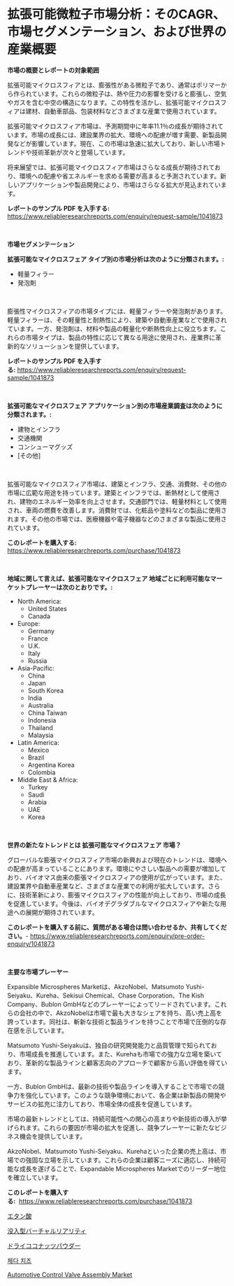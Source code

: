 <p><h1>拡張可能微粒子市場分析：そのCAGR、市場セグメンテーション、および世界の産業概要</h1></p><p><strong>市場の概要とレポートの対象範囲</strong></p>
<p><p>拡張可能マイクロスフィアとは、膨張性がある微粒子であり、通常はポリマーから作られています。これらの微粒子は、熱や圧力の影響を受けると膨張し、空気やガスを含む中空の構造になります。この特性を活かし、拡張可能マイクロスフィアは建材、自動車部品、包装材料などさまざまな産業で使用されています。</p><p>拡張可能マイクロスフィア市場は、予測期間中に年率11.1％の成長が期待されています。市場の成長には、建設業界の拡大、環境への配慮が増す需要、新製品開発などが影響しています。現在、この市場は急速に拡大しており、新しい市場トレンドや技術革新が次々と登場しています。</p><p>将来展望では、拡張可能マイクロスフィア市場はさらなる成長が期待されており、環境への配慮や省エネルギーを求める需要が高まると予測されています。新しいアプリケーションや製品開発により、市場はさらなる拡大が見込まれています。</p></p>
<p><strong>レポートのサンプル PDF を入手する:</strong> <a href="https://www.reliableresearchreports.com/enquiry/request-sample/1041873">https://www.reliableresearchreports.com/enquiry/request-sample/1041873</a></p>
<p>&nbsp;</p>
<p><strong>市場セグメンテーション</strong></p>
<p><strong>拡張可能なマイクロスフェア タイプ別の市場分析は次のように分類されます。:</strong></p>
<p><ul><li>軽量フィラー</li><li>発泡剤</li></ul></p>
<p>&nbsp;</p>
<p><p>膨張性マイクロスフィアの市場タイプには、軽量フィラーや発泡剤があります。軽量フィラーは、その軽量性と耐熱性により、建築や自動車産業などで使用されています。一方、発泡剤は、材料や製品の軽量化や断熱性向上に役立ちます。これらの市場タイプは、製品の特性に応じて異なる用途に使用され、産業界に革新的なソリューションを提供しています。</p></p>
<p><strong>レポートのサンプル PDF を入手する:</strong>&nbsp;<a href="https://www.reliableresearchreports.com/enquiry/request-sample/1041873">https://www.reliableresearchreports.com/enquiry/request-sample/1041873</a></p>
<p>&nbsp;</p>
<p><strong> 拡張可能なマイクロスフェア アプリケーション別の市場産業調査は次のように分類されます。:</strong></p>
<p><ul><li>建物とインフラ</li><li>交通機関</li><li>コンシューマグッズ</li><li>[その他]</li></ul></p>
<p>&nbsp;</p>
<p><p>拡張可能なマイクロスフィア市場は、建築とインフラ、交通、消費財、その他の市場に広範な用途を持っています。建築とインフラでは、断熱材として使用され、建物のエネルギー効率を向上させます。交通部門では、軽量材料として使用され、車両の燃費を改善します。消費財では、化粧品や塗料などの製品に使用されます。その他の市場では、医療機器や電子機器などのさまざまな製品に使用されています。</p></p>
<p><strong>このレポートを購入する:</strong>&nbsp; <a href="https://www.reliableresearchreports.com/purchase/1041873">https://www.reliableresearchreports.com/purchase/1041873</a></p>
<p>&nbsp;</p>
<p><strong>地域に関して言えば、拡張可能なマイクロスフェア 地域ごとに利用可能なマーケットプレーヤーは次のとおりです。:</strong></p>
<p><ul>
    <li>
        North America:
        <ul>
            <li>United States</li>
            <li>Canada</li>
        </ul>
    </li>
    <li>
        Europe:
        <ul>
            <li>Germany</li>
            <li>France</li>
            <li>U.K.</li>
            <li>Italy</li>
            <li>Russia</li>
        </ul>
    </li>
    <li>
        Asia-Pacific:
        <ul>
            <li>China</li>
            <li>Japan</li>
            <li>South Korea</li>
            <li>India</li>
            <li>Australia</li>
            <li>China Taiwan</li>
            <li>Indonesia</li>
            <li>Thailand</li>
            <li>Malaysia</li>
        </ul>
    </li>
    <li>
        Latin America:
        <ul>
            <li>Mexico</li>
            <li>Brazil</li>
            <li>Argentina Korea</li>
            <li>Colombia</li>
        </ul>
    </li>
    <li>
        Middle East & Africa:
        <ul>
            <li>Turkey</li>
            <li>Saudi</li>
            <li>Arabia</li>
            <li>UAE</li>
            <li>Korea</li>
        </ul>
    </li>
    </ul></p>
<p>&nbsp;</p>
<p><strong>世界の新たなトレンドとは 拡張可能なマイクロスフェア 市場？</strong></p>
<p><p>グローバルな膨張マイクロスフィア市場の新興および現在のトレンドは、環境への配慮が高まっていることにあります。環境にやさしい製品への需要が増加しており、バイオマス由来の膨張マイクロスフィアの使用が広がっています。また、建設業界や自動車産業など、さまざまな産業での利用が拡大しています。さらに、技術革新により、膨張マイクロスフィアの性能が向上しており、市場の成長を促進しています。今後は、バイオデグラダブルなマイクロスフィアや新たな用途への展開が期待されています。</p></p>
<p><strong>このレポートを購入する前に、質問がある場合は問い合わせるか、共有してください。</strong>- <a href="https://www.reliableresearchreports.com/enquiry/pre-order-enquiry/1041873">https://www.reliableresearchreports.com/enquiry/pre-order-enquiry/1041873</a></p>
<p>&nbsp;</p>
<p><strong>主要な市場プレーヤー</strong></p>
<p><p>Expansible Microspheres Marketは、AkzoNobel、Matsumoto Yushi-Seiyaku、Kureha、Sekisui Chemical、Chase Corporation、The Kish Company、Bublon GmbHなどのプレーヤーによってリードされています。これらの会社の中で、AkzoNobelは市場で最も大きなシェアを持ち、高い売上高を誇っています。同社は、斬新な技術と製品ラインを持つことで市場で圧倒的な存在感を示しています。</p><p>Matsumoto Yushi-Seiyakuは、独自の研究開発能力と品質管理で知られており、市場成長を推進しています。また、Kurehaも市場での強力な立場を築いており、革新的な製品ラインと顧客志向のアプローチで顧客から高い評価を得ています。</p><p>一方、Bublon GmbHは、最新の技術や製品ラインを導入することで市場での競争力を強化しています。このような競争環境において、各企業は新製品の開発やサービスの拡充に注力しており、市場全体の成長を促進しています。</p><p>市場の最新トレンドとしては、持続可能性への関心の高まりや新技術の導入が挙げられます。これらの要因が市場の拡大を促進し、競争プレーヤーに新たなビジネス機会を提供しています。</p><p>AkzoNobel、Matsumoto Yushi-Seiyaku、Kurehaといった企業の売上高は、市場での強固な立場を示しています。これらの企業は顧客ニーズに適応し、持続可能な成長を遂げることで、Expandable Microspheres Marketでのリーダー地位を確立しています。</p></p>
<p><strong>このレポートを購入する:</strong>&nbsp;&nbsp;<a href="https://www.reliableresearchreports.com/purchase/1041873">https://www.reliableresearchreports.com/purchase/1041873</a></p>
<p><p><a href="https://github.com/MosesSpinka1914/Market-Research-Report-List-1/blob/main/769030915916.md">エタン酸</a></p><p><a href="https://medium.com/@alyle7648/%E6%B2%A1%E5%85%A5%E5%9E%8B%E3%83%90%E3%83%BC%E3%83%81%E3%83%A3%E3%83%AB%E3%83%AA%E3%82%A2%E3%83%AA%E3%83%86%E3%82%A3%E5%B8%82%E5%A0%B4-%E5%B8%82%E5%A0%B4cagr-%E5%B8%82%E5%A0%B4%E5%8B%95%E5%90%91-%E3%81%8A%E3%82%88%E3%81%B3%E6%88%90%E9%95%B7%E6%88%A6%E7%95%A5%E3%81%AB%E9%96%A2%E3%81%99%E3%82%8B%E6%83%85%E5%A0%B1-d5dc4814d1f9">没入型バーチャルリアリティ</a></p><p><a href="https://github.com/bevdtkn4419963/Market-Research-Report-List-1/blob/main/500883215915.md">ドライココナッツパウダー</a></p><p><a href="https://github.com/Tristiarton768456/Market-Research-Report-List-1/blob/main/472534514659.md">체다 치즈</a></p><p><a href="https://issuu.com/reportprime-2/docs/automotive-control-valve-assembly-market-size-2030">Automotive Control Valve Assembly Market</a></p></p>